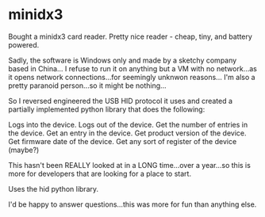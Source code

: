 # minidx3

Bought a minidx3 card reader. Pretty nice reader - cheap, tiny, and battery powered.

Sadly, the software is Windows only and made by a sketchy company based in China...
I refuse to run it on anything but a VM with no network...as it opens network connections...for seemingly unknwon reasons...
I'm also a pretty paranoid person...so it might be nothing...

So I reversed engineered the USB HID protocol it uses and created a partially implemented python library that does the following:

  Logs into the device.
  Logs out of the device.
  Get the number of entries in the device.
  Get an entry in the device.
  Get product version of the device.
  Get firmware date of the device.
  Get any sort of register of the device (maybe?)

This hasn't been REALLY looked at in a LONG time...over a year...so this is more for developers that are looking for a place to start.

Uses the hid python library.

I'd be happy to answer questions...this was more for fun than anything else.
